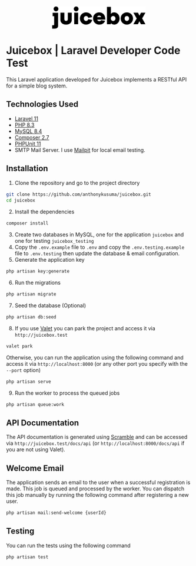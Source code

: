 <p align="center">
    <a href="https://juicebox.com.au" target="_blank">
        <img src="public/juicebox.png" alt="Juicebox Logo">
    </a>
</p>

# Juicebox | Laravel Developer Code Test
This Laravel application developed for Juicebox implements a RESTful API for a simple blog system.

## Technologies Used
- [Laravel 11](https://laravel.com/)
- [PHP 8.3](https://www.php.net/)
- [MySQL 8.4](https://www.mysql.com/)
- [Composer 2.7](https://getcomposer.org/)
- [PHPUnit 11](https://phpunit.de/)
- SMTP Mail Server. I use [Mailpit](https://mailpit.axllent.org/) for local email testing.

## Installation
1. Clone the repository and go to the project directory
```bash
git clone https://github.com/anthonykusuma/juicebox.git
cd juicebox
```
2. Install the dependencies
```bash
composer install
```
3. Create two databases in MySQL, one for the application `juicebox` and one for testing `juicebox_testing`
4. Copy the `.env.example` file to `.env` and copy the `.env.testing.example` file to `.env.testing` then update the database & email configuration.
5. Generate the application key
```bash
php artisan key:generate
```
6. Run the migrations
```bash
php artisan migrate
```
7. Seed the database (Optional)
```bash
php artisan db:seed
```
8. If you use [Valet](https://laravel.com/docs/11.x/valet) you can park the project and access it via `http://juicebox.test`
```bash
valet park
```
Otherwise, you can run the application using the following command and access it via `http://localhost:8000` (or any other port you specify with the `--port` option)
```bash
php artisan serve
```
9. Run the worker to process the queued jobs
```bash
php artisan queue:work
```

## API Documentation
The API documentation is generated using [Scramble](https://scramble.dedoc.co/) and can be accessed via `http://juicebox.test/docs/api` (or `http://localhost:8000/docs/api` if you are not using Valet).

## Welcome Email
The application sends an email to the user when a successful registration is made. This job is queued and processed by the worker. You can dispatch this job manually by running the following command after registering a new user.
```bash
php artisan mail:send-welcome {userId}
```

## Testing
You can run the tests using the following command
```bash
php artisan test
```